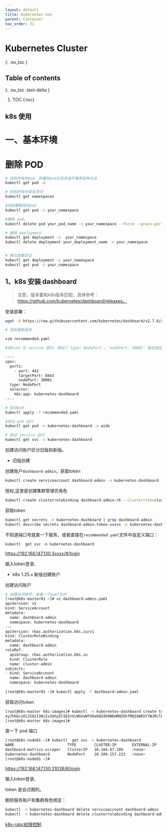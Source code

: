 ```yaml
---
layout: default
title: Kubernetes Use
parent: Container
nav_order: 31
---
```


# Kubernetes  Cluster
{: .no_toc }

## Table of contents
{: .no_toc .text-delta }

1. TOC
{:toc}


k8s 使用
--------------------------------------------


# 一、基本环境
 
 
# 删除 POD 

```bash
# 找到所有的pod，部署的pod比较多就不推荐这种方法
kubectl get pod -A

# 找到所有的命名空间
kubectl get namespaces

#找到要删除的pod
kubectl get pod -n your_namespace

#删除 pod，
kubectl delete pod your_pod_name -n your_namespace --force --grace-period=0

# 删除 deployment
kubectl get deployment -n  your_namespace
kubectl delete deployment your_deployment_name -n your_namespace


# 再次查看验证
kubectl get deployment -n your_namespace
kubectl get pod -n your_namespace
```

## 1、k8s 安装 dashboard

>注意，版本要和k8s版本匹配，具体参考：https://github.com/kubernetes/dashboard/releases。

安装部署：

```bash
wget -O https://raw.githubusercontent.com/kubernetes/dashboard/v2.7.0/aio/deploy/recommended.yaml

# 目前最新版本 

vim recommended.yaml

#在kind 为 service 部分，增加了 type: NodePort 。`nodePort: 30001` 是在指定pod容器端口，不指定就是随机端口,由于 NodePort 限制，默认限制端口范围只能为 30000-32767。

----
spec:
  ports:
    - port: 443
      targetPort: 8443
      nodePort: 30001
  type: NodePort
  selector:
    k8s-app: kubernetes-dashboard
----

# 启动pod
kubectl apply -f recommended.yaml

#验证 pod 运行
kubectl get pod -n kubernetes-dashboard -o wide

# 验证 service 运行
kubectl get svc -n kubernetes-dashboard
```

创建访问账户区分旧版和新版。

- 旧版创建

创建账户`dashboard-admin`，获取token

```bash
kubectl create serviceaccount dashboard-admin -n kubernetes-dashboard
```

授权,这里是创建集群管理员角色

```bash
kubectl create clusterrolebinding dashboard-admin-rb --clusterrole=cluster-admin --serviceaccount=kubernetes-dashboard:dashboard-admin
```

获取token

```bash
kubectl get secrets -n kubernetes-dashboard | grep dashboard-admin
kubectl describe secrets dashboard-admin-token-xxxxx -n kubernetes-dashboard
```

不知道端口号就查一下服务，或者直接在`recommended.yaml`文件中自定义端口：
```
kubectl  get svc -n kubernetes-dashboard
```

https://192.168.147.130:3xxxx/#/login

输入token登录、

- k8s 1.25.x 新版创建账户

创建访问账户

```bash
# 创建访问账号，准备一个yaml文件
[root@k8s-master01 ~]# vi dashboard-admin.yaml
apiVersion: v1
kind: ServiceAccount
metadata:
  name: dashboard-admin
  namespace: kubernetes-dashboard
---
apiVersion: rbac.authorization.k8s.io/v1
kind: ClusterRoleBinding
metadata:
  name: dashboard-admin
roleRef:
  apiGroup: rbac.authorization.k8s.io
  kind: ClusterRole
  name: cluster-admin
subjects:
- kind: ServiceAccount
  name: dashboard-admin
  namespace: kubernetes-dashboard
 
[root@k8s-master01 ~]# kubectl apply -f dashboard-admin.yaml
```
获取访问token

```bash
[root@k8s-master k8s-images]# kubectl -n kubernetes-dashboard create token dashboard-admin
eyJhbGciOiJSUzI1NiIsImtpZCI6InVLWGVwWTU0akNZdk9WbHRNZkhfRDZ4WEUtTWJRclhCVUw1Qk5KYV9JbE0ifQ.eyJhdWQiOlsiaHR0cHM6Ly9rdWJlcm5ldGVzLmRlZmF1bHQuc3ZjLmNsdXN0ZXIubG9jYWwiXSwiZXhwIjoxNjY4MjM5NTUxLCJpYXQiOjE2NjgyMzU5NTEsImlzcyI6Imh0dHBzOi8va3ViZXJuZXRlcy5kZWZhdWx0LnN2Yy5jbHVzdGVyLmxvY2FsIiwia3ViZXJuZXRlcy5pbyI6eyJuYW1lc3BhY2UiOiJrdWJlcm5ldGVzLWRhc2hib2FyZCIsInNlcnZpY2VhY2NvdW50Ijp7Im5hbWUiOiJkYXNoYm9hcmQtYWRtaW4iLCJ1aWQiOiI5ZWE3YTQxMi02NDViLTQwYTktOWEwMC1mYWFhZjBjZDlmNWUifX0sIm5iZiI6MTY2ODIzNTk1MSwic3ViIjoic3lzdGVtOnNlcnZpY2VhY2NvdW50Omt1YmVybmV0ZXMtZGFzaGJvYXJkOmRhc2hib2FyZC1hZG1pbiJ9.pRqwTb9pNcX4YxLIbxUZ2wzflY1EmwKb9PQngvad1HvDfZUnIWlSQhte5KnJpLdJ5WaGLj0TqEA-fknI7_Pj_ROCgIdTLn6tglQXNoD7nRbOpe_dfeO26sa92N0GK6P07RRXXgW5i0_GeWbHsjmhZKDXB8uW-Ru0j2dW_--lwx3ivEQKVG3MubpkW_HpGN-NQgt9aO4xdr3o2-G7HMKXYVwjDSf-G9GUPhoP6RcmI-3TH81g8NhfnSRNhO-s4mTmKxky3CcYs9byuXPVYKrHJqKt8A7W3mGnmXrvI-E4aW5ygfhYu6hb_rOShyaaur9tJtUMW-rTXCgHXFcdaI-lkg
[root@k8s-master k8s-images]# 
```

查一下 pod 端口
```bash
[root@k8s-node01 ~]# kubectl  get svc -n kubernetes-dashboard
NAME                        TYPE        CLUSTER-IP       EXTERNAL-IP   PORT(S)         AGE
dashboard-metrics-scraper   ClusterIP   10.104.67.199    <none>        8000/TCP        16h
kubernetes-dashboard        NodePort    10.109.157.223   <none>        443:31038/TCP   16h
[root@k8s-node01 ~]# 
```

https://192.168.147.130:31038/#/login

输入token登录、

token 是会过期的。


删除服务账户和集群角色绑定：

```bash
kubectl -n kubernetes-dashboard delete serviceaccount dashboard-admin
kubectl -n kubernetes-dashboard delete clusterrolebinding dashboard-admin
```  


[k8s-rabc权限控制](https://blog.csdn.net/BigData_Mining/article/details/88849696)


